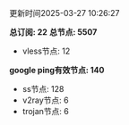 更新时间2025-03-27 10:26:27

**总订阅: 22**
**总节点: 5507**
- vless节点: 12

**google ping有效节点: 140**
- ss节点: 128
- v2ray节点: 6
- trojan节点: 6
